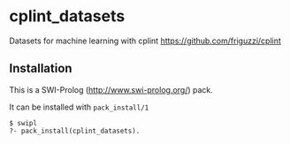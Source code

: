 # cplint_datasets
Datasets for machine learning with cplint https://github.com/friguzzi/cplint

Installation
------------
This is a SWI-Prolog (http://www.swi-prolog.org/) pack.

It can be installed with `pack_install/1`

    $ swipl
    ?- pack_install(cplint_datasets).
